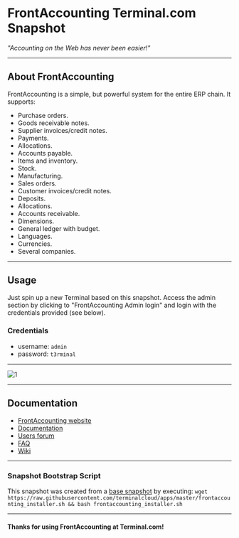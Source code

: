 # **FrontAccounting** Terminal.com Snapshot

*"Accounting on the Web has never been easier!"*

---

## About FrontAccounting

FrontAccounting is a simple, but powerful system for the entire ERP chain. It supports:

- Purchase orders.
- Goods receivable notes.
- Supplier invoices/credit notes.
- Payments.
- Allocations.
- Accounts payable.
- Items and inventory.
- Stock.
- Manufacturing.
- Sales orders.
- Customer invoices/credit notes.
- Deposits.
- Allocations.
- Accounts receivable.
- Dimensions.
- General ledger with budget.
- Languages.
- Currencies.
- Several companies.

---

## Usage

Just spin up a new Terminal based on this snapshot. Access the admin section by clicking to "FrontAccounting Admin login" and login with the credentials provided (see below).

### Credentials

- username: `admin`
- password: `t3rminal`

---

![1](http://i.imgur.com/cWvVH3s.png)

---

## Documentation

- [FrontAccounting website](http://frontaccounting.com/)
- [Documentation](http://frontaccounting.com/wb3/pages/download.php)
- [Users forum](http://frontaccounting.com/punbb/)
- [FAQ](http://frontaccounting.com/wb3/pages/faq.php)
- [Wiki](http://frontaccounting.com/fawiki/)

---

### Snapshot Bootstrap Script

This snapshot was created from a [base snapshot](https://www.terminal.com/tiny/FzpHiTXG1K) by executing:
`wget https://raw.githubusercontent.com/terminalcloud/apps/master/frontaccounting_installer.sh && bash frontaccounting_installer.sh`

---

#### Thanks for using FrontAccounting at Terminal.com!
